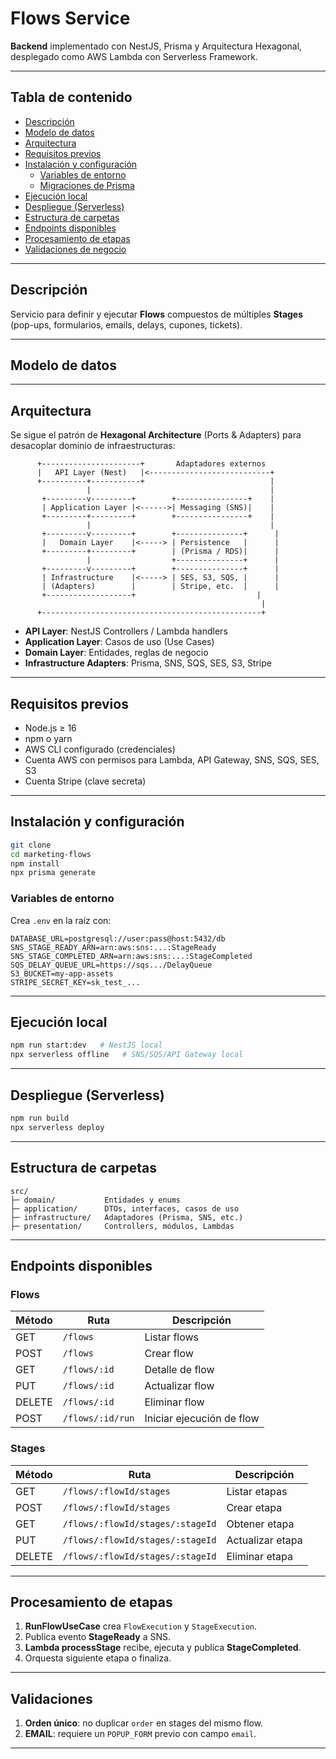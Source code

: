 # Flows Service

**Backend** implementado con NestJS, Prisma y Arquitectura Hexagonal, desplegado como AWS Lambda con Serverless Framework.

---

## Tabla de contenido

- [Descripción](#descripción)
- [Modelo de datos](#modelo-de-datos)
- [Arquitectura](#arquitectura)
- [Requisitos previos](#requisitos-previos)
- [Instalación y configuración](#instalación-y-configuración)
  - [Variables de entorno](#variables-de-entorno)
  - [Migraciones de Prisma](#migraciones-de-prisma)
- [Ejecución local](#ejecución-local)
- [Despliegue (Serverless)](#despliegue-serverless)
- [Estructura de carpetas](#estructura-de-carpetas)
- [Endpoints disponibles](#endpoints-disponibles)
- [Procesamiento de etapas](#procesamiento-de-etapas)
- [Validaciones de negocio](#validaciones-de-negocio)
---

## Descripción

Servicio para definir y ejecutar **Flows** compuestos de múltiples **Stages** (pop-ups, formularios, emails, delays, cupones, tickets).

---

## Modelo de datos


---

## Arquitectura



Se sigue el patrón de **Hexagonal Architecture** (Ports & Adapters) para desacoplar dominio de infraestructuras:

```plaintext
      +----------------------+       Adaptadores externos   
      |   API Layer (Nest)   |<---------------------------+
      +----------+-----------+                            |
                 |                                        |
       +---------v---------+        +----------------+    |
       | Application Layer |<------>| Messaging (SNS)|    |
       +---------+---------+        +----------------+    |
                 |                                        |
       +---------v---------+        +---------------+      |
       |   Domain Layer    |<-----> | Persistence   |      |
       +---------+---------+        | (Prisma / RDS)|      |
                 |                  +---------------+      |
       +---------v---------+        +---------------+      |
       | Infrastructure    |<-----> | SES, S3, SQS, |      |
       | (Adapters)        |        | Stripe, etc.  |      |
       +-------------------+                           |
                                                        |
      +-------------------------------------------------+
```

- **API Layer**: NestJS Controllers / Lambda handlers
- **Application Layer**: Casos de uso (Use Cases)
- **Domain Layer**: Entidades, reglas de negocio
- **Infrastructure Adapters**: Prisma, SNS, SQS, SES, S3, Stripe

---

## Requisitos previos

- Node.js ≥ 16
- npm o yarn
- AWS CLI configurado (credenciales)
- Cuenta AWS con permisos para Lambda, API Gateway, SNS, SQS, SES, S3
- Cuenta Stripe (clave secreta)

---

## Instalación y configuración

```bash
git clone 
cd marketing-flows
npm install
npx prisma generate
```

### Variables de entorno

Crea `.env` en la raíz con:

```dotenv
DATABASE_URL=postgresql://user:pass@host:5432/db
SNS_STAGE_READY_ARN=arn:aws:sns:...:StageReady
SNS_STAGE_COMPLETED_ARN=arn:aws:sns:...:StageCompleted
SQS_DELAY_QUEUE_URL=https://sqs.../DelayQueue
S3_BUCKET=my-app-assets
STRIPE_SECRET_KEY=sk_test_...
```

---

## Ejecución local

```bash
npm run start:dev   # NestJS local
npx serverless offline   # SNS/SQS/API Gateway local
```

---

## Despliegue (Serverless)

```bash
npm run build
npx serverless deploy
```

---

## Estructura de carpetas

```
src/
├─ domain/           Entidades y enums
├─ application/      DTOs, interfaces, casos de uso
├─ infrastructure/   Adaptadores (Prisma, SNS, etc.)
├─ presentation/     Controllers, módulos, Lambdas
```

---

## Endpoints disponibles

### Flows

| Método | Ruta             | Descripción               |
| ------ | ---------------- | ------------------------- |
| GET    | `/flows`         | Listar flows              |
| POST   | `/flows`         | Crear flow                |
| GET    | `/flows/:id`     | Detalle de flow           |
| PUT    | `/flows/:id`     | Actualizar flow           |
| DELETE | `/flows/:id`     | Eliminar flow             |
| POST   | `/flows/:id/run` | Iniciar ejecución de flow |

### Stages

| Método | Ruta                             | Descripción      |
| ------ | -------------------------------- | ---------------- |
| GET    | `/flows/:flowId/stages`          | Listar etapas    |
| POST   | `/flows/:flowId/stages`          | Crear etapa      |
| GET    | `/flows/:flowId/stages/:stageId` | Obtener etapa    |
| PUT    | `/flows/:flowId/stages/:stageId` | Actualizar etapa |
| DELETE | `/flows/:flowId/stages/:stageId` | Eliminar etapa   |

---

## Procesamiento de etapas

1. **RunFlowUseCase** crea `FlowExecution` y `StageExecution`.
2. Publica evento **StageReady** a SNS.
3. **Lambda processStage** recibe, ejecuta y publica **StageCompleted**.
4. Orquesta siguiente etapa o finaliza.

---

## Validaciones

1. **Orden único**: no duplicar `order` en stages del mismo flow.
2. **EMAIL**: requiere un `POPUP_FORM` previo con campo `email`.

---

